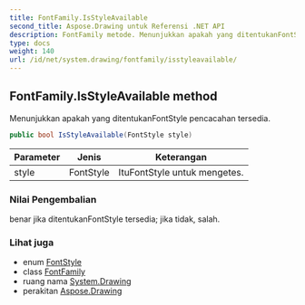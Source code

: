 ```yaml
---
title: FontFamily.IsStyleAvailable
second_title: Aspose.Drawing untuk Referensi .NET API
description: FontFamily metode. Menunjukkan apakah yang ditentukanFontStyle pencacahan tersedia.
type: docs
weight: 140
url: /id/net/system.drawing/fontfamily/isstyleavailable/
---
```

## FontFamily.IsStyleAvailable method

Menunjukkan apakah yang ditentukanFontStyle pencacahan tersedia.

```csharp
public bool IsStyleAvailable(FontStyle style)
```

| Parameter | Jenis | Keterangan |
| --- | --- | --- |
| style | FontStyle | ItuFontStyle untuk mengetes. |

### Nilai Pengembalian

benar jika ditentukanFontStyle tersedia; jika tidak, salah.

### Lihat juga

* enum [FontStyle](../../fontstyle/)
* class [FontFamily](../)
* ruang nama [System.Drawing](../../fontfamily/)
* perakitan [Aspose.Drawing](../../../)


